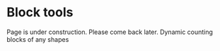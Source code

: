 # Block tools

Page is under construction. Please come back later.
<card-summary>Dynamic counting blocks of any shapes</card-summary>